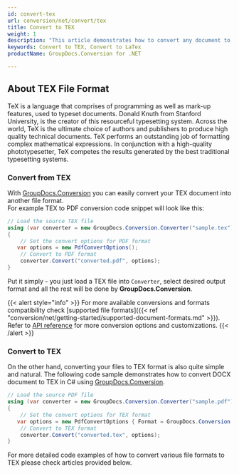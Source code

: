 ```yaml
---
id: convert-tex
url: conversion/net/convert/tex
title: Convert to TEX
weight: 1
description: "This article demonstrates how to convert any document to TEX format with couple C# code lines and GroupDocs.Conversion for .NET."
keywords: Convert to TEX, Convert to LaTex
productName: GroupDocs.Conversion for .NET

---
```


## About TEX File Format

TeX is a language that comprises of programming as well as mark-up features, used to typeset documents. Donald Knuth from Stanford University, is the creator of this resourceful typesetting system. Across the world, TeX is the ultimate choice of authors and publishers to produce high quality technical documents. TeX performs an outstanding job of formatting complex mathematical expressions. In conjunction with a high-quality phototypesetter, TeX competes the results generated by the best traditional typesetting systems.

### Convert from TEX

With [GroupDocs.Conversion](https://products.groupdocs.com/conversion/net) you can easily convert your TEX document into another file format.  
For example TEX to PDF conversion code snippet will look like this:

```csharp
// Load the source TEX file
using (var converter = new GroupDocs.Conversion.Converter("sample.tex"))
{
    // Set the convert options for PDF format
   var options = new PdfConvertOptions();
    // Convert to PDF format
    converter.Convert("converted.pdf", options);
}
```

Put it simply - you just load a TEX file into `Converter`, select desired output format and all the rest will be done by **GroupDocs.Conversion**.  

{{< alert style="info" >}}
For more available conversions and formats compatibility check [supported file formats]({{< ref "conversion/net/getting-started/supported-document-formats.md" >}}).
Refer to [API reference](https://apireference.groupdocs.com/conversion/net/groupdocs.conversion.options.convert) for more conversion options and customizations.
{{< /alert >}}

### Convert to TEX

On the other hand, converting your files to TEX format is also quite simple and natural.
The following code sample demonstrates how to convert DOCX document to TEX in C# using [GroupDocs.Conversion](https://products.groupdocs.com/conversion/net).

```csharp
// Load the source PDF file
using (var converter = new GroupDocs.Conversion.Converter("sample.pdf"))
{
    // Set the convert options for TEX format
   var options = new PdfConvertOptions { Format = GroupDocs.Conversion.FileTypes.PdfFileType.Tex };
    // Convert to TEX format
    converter.Convert("converted.tex", options);
}
```

For more detailed code examples of how to convert various file formats to TEX please check articles provided below.
